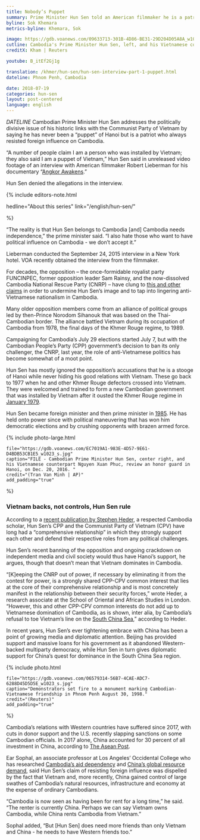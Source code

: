 ```yaml
---
title: Nobody’s Puppet
summary: Prime Minister Hun Sen told an American filmmaker he is a patriot who resists any foreign influences, despite allegations to the contrary from Cambodia’s opposition and analysts.
byline: Sok Khemara
metrics-byline: Khemara, Sok

image: https://gdb.voanews.com/09633713-301B-4D86-BE31-29D204D05A8A_w1023_s.jpg
cutline: Cambodia's Prime Minister Hun Sen, left, and his Vietnamese counterpart Nguyen Xuan Phuc at the Government Office in Hanoi, Vietnam. 
creditX: Kham | Reuters

youtube: B_itEf2Gj1g

translation: /khmer/hun-sen/hun-sen-interview-part-1-puppet.html
dateline: Phnom Penh, Cambodia

date: 2018-07-19
categories: hun-sen
layout: post-centered
language: english
---
```



$DATELINE$ Cambodian Prime Minister Hun Sen addresses the politically divisive issue of his historic links with the Communist Party of Vietnam by saying he has never been a “puppet” of Hanoi but is a patriot who always resisted foreign influence on Cambodia.
 
“A number of people claim I am a person who was installed by Vietnam; they also said I am a puppet of Vietnam,” Hun Sen said in unreleased video footage of an interview with American filmmaker Robert Lieberman for his documentary “[Angkor Awakens](http://news.cornell.edu/stories/2016/09/angkor-awakens-explores-cambodias-hope-traumatic-past).”
 
Hun Sen denied the allegations in the interview.


{% include editors-note.html 

hedline="About this series"
link="/english/hun-sen/"

%}



“The reality is that Hun Sen belongs to Cambodia [and] Cambodia needs independence,” the prime minister said. “I also hate those who want to have political influence on Cambodia - we don’t accept it.”
  
Lieberman conducted the September 24, 2015 interview in a New York hotel. VOA recently obtained the interview from the filmmaker.
 
For decades, the opposition – the once-formidable royalist party FUNCINPEC, former opposition leader Sam Rainsy, and the now-dissolved Cambodia National Rescue Party (CNRP) – have clung to [this and other claims](https://www.phnompenhpost.com/national/cnrp-clings-anti-vietnamese-rhetoric) in order to undermine Hun Sen’s image and to tap into lingering anti-Vietnamese nationalism in Cambodia.
 
Many older opposition members come from an alliance of political groups led by then-Prince Norodom Sihanouk that was based on the Thai-Cambodian border. The alliance battled Vietnam during its occupation of Cambodia from 1978, the final days of the Khmer Rouge regime, to 1989.
 
Campaigning for Cambodia’s July 29 elections started July 7, but with the Cambodian People’s Party (CPP) government’s decision to ban its only challenger, the CNRP, last year, the role of anti-Vietnamese politics has become somewhat of a moot point.
 
Hun Sen has mostly ignored the opposition’s accusations that he is a stooge of Hanoi while never hiding his good relations with Vietnam. These go back to 1977 when he and other Khmer Rouge defectors crossed into Vietnam. They were welcomed and trained to form a new Cambodian government that was installed by Vietnam after it ousted the Khmer Rouge regime in <a href="#jan_7_1979" class="trigger__factbox">January 1979</a>.
 
Hun Sen became foreign minister and then prime minister in <a href="#jan_14_1985" class="trigger__factbox">1985</a>. He has held onto power since with political maneuvering that has won him democratic elections and by crushing opponents with brazen armed force.





{% include photo-large.html 
 
	file="https://gdb.voanews.com/EC7019A1-983E-4D57-9E61-D4BDB53CB1E5_w1023_s.jpg"
	caption="FILE - Cambodian Prime Minister Hun Sen, center right, and his Vietnamese counterpart Nguyen Xuan Phuc, review an honor guard in Hanoi, on Dec. 20, 2016. "
	credit="(Tran Van Minh | AP)"
	add_padding="true"

%}


### Vietnam backs, not controls, Hun Sen rule ###

 
According to a [recent publication by Stephen Heder](https://muse.jhu.edu/article/692086), a respected Cambodia scholar, Hun Sen’s CPP and the Communist Party of Vietnam (CPV) have long had a “comprehensive relationship” in which they strongly support each other and defend their respective roles from any political challenges.
 
Hun Sen’s recent banning of the opposition and ongoing crackdown on independent media and civil society would thus have Hanoi’s support, he argues, though that doesn’t mean that Vietnam dominates in Cambodia.
 
“[K]eeping the CNRP out of power, if necessary by eliminating it from the contest for power, is a strongly shared CPP-CPV common interest that lies at the core of their comprehensive relationship and is most concretely manifest in the relationship between their security forces,” wrote Heder, a research associate at the School of Oriental and African Studies in London.
“However, this and other CPP-CPV common interests do not add up to Vietnamese domination of Cambodia, as is shown, inter alia, by Cambodia’s refusal to toe Vietnam’s line on the [South China Sea](https://projects.voanews.com/south-china-sea/),” according to Heder.
 
In recent years, Hun Sen’s ever tightening embrace with China has been a point of growing media and diplomatic attention. Beijing has provided support and massive loans for his government as it abandoned Western-backed multiparty democracy, while Hun Sen in turn gives diplomatic support for China’s quest for dominance in the South China Sea region.



{% include photo.html 
 
	file="https://gdb.voanews.com/06579314-56B7-4CAE-ADC7-6288D45D5D5E_w1023_s.jpg"
	caption="Demonstrators set fire to a monument marking Cambodian-Vietnamese friendship in Phnom Penh August 30, 1998."
	credit="(Reuters)"
	add_padding="true"

%}



Cambodia’s relations with Western countries have suffered since 2017, with cuts in donor support and the U.S. recently slapping sanctions on some Cambodian officials. In 2017 alone, China accounted for 30 percent of all investment in China, according to [The Asean Post](https://theaseanpost.com/article/what-does-china-mean-cambodia).  
 
Ear Sophal, an associate professor at Los Angeles’ Occidental College who has researched [Cambodia’s aid dependency](https://cup.columbia.edu/book/aid-dependence-in-cambodia/9780231161121) and [China’s global resource demand](https://www.amazon.com/Hungry-Dragon-Chinas-Resource-Reshaping/dp/1857436865), said Hun Sen’s claim of resisting foreign influence was dispelled by the fact that Vietnam and, more recently, China gained control of large swathes of Cambodia’s natural resources, infrastructure and economy at the expense of ordinary Cambodians.
 
 “Cambodia is now seen as having been for rent for a long time,” he said. “The renter is currently China. Perhaps we can say Vietnam owns Cambodia, while China rents Cambodia from Vietnam.”
 
Sophal added, “But [Hun Sen] does need more friends than only Vietnam and China - he needs to have Western friends too.”



